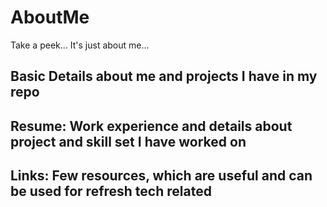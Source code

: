 # AboutMe
Take a peek... It's just about me...

## Basic Details about me and projects I have in my repo
## Resume: Work experience and details about project and skill set I have worked on
## Links: Few resources, which are useful and can be used for refresh tech related
